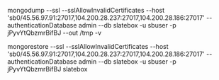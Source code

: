 mongodump --ssl --sslAllowInvalidCertificates --host 'sb0/45.56.97.91:27017,104.200.28.237:27017,104.200.28.186:27017' --authenticationDatabase admin --db slatebox -u sbuser -p jPyvYtQbzmrBifBJ --out /tmp -v

mongorestore --ssl --sslAllowInvalidCertificates --host 'sb0/45.56.97.91:27017,104.200.28.237:27017,104.200.28.186:27017' --authenticationDatabase admin --db slatebox -u sbuser -p jPyvYtQbzmrBifBJ slatebox